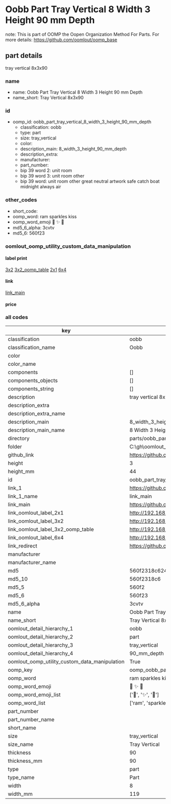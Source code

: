 # Oobb Part Tray Vertical 8 Width 3 Height 90 mm Depth  

note: This is part of OOMP the Oopen Organization Method For Parts. For more details: https://github.com/oomlout/oomp_base

##  part details
  



tray vertical 8x3x90



### name
* name: Oobb Part Tray Vertical 8 Width 3 Height 90 mm Depth
* name_short: Tray Vertical 8x3x90 
### id
* oomp_id: oobb_part_tray_vertical_8_width_3_height_90_mm_depth
  * classification: oobb
  * type: part
  * size: tray_vertical
  * color: 
  * description_main: 8_width_3_height_90_mm_depth
  * description_extra: 
  * manufacturer: 
  * part_number: 
  * bip 39 word 2: unit room
  * bip 39 word 3: unit room other
  * bip 39 word: unit room other great neutral artwork safe catch boat midnight always air

### other_codes
* short_code: 
* oomp_word: ram sparkles kiss
* oomp_word_emoji :ram: :sparkles: :kiss:
* md5_6_alpha: 3cvtv
* md5_6: 560f23






### oomlout_oomp_utility_custom_data_manipulation
#### label print
[3x2](http://192.168.1.245:1112/?label=oomp%203cvtv)
[3x2_oomp_table](http://192.168.1.108:1112/?label=oomp%203cvtv)
[2x1](http://192.168.1.242:1112/?label=oomp%203cvtv)
[6x4](http://192.168.1.55:1112/?label=oomp%203cvtv)    

#### link

[link_main](https://github.com/oomlout/oomlout_oobb_version_4_generated_parts/tree/main/navigation_oomp/oobb/part/tray_vertical/8_width_3_height_90_mm_depth/part)                              

#### price







### all codes 
| key | value |  
| --- | --- |  
| classification | oobb |  
| classification_name | Oobb |  
| color |  |  
| color_name |  |  
| components | [] |  
| components_objects | [] |  
| components_string | [] |  
| description | tray vertical 8x3x90 |  
| description_extra |  |  
| description_extra_name |  |  
| description_main | 8_width_3_height_90_mm_depth |  
| description_main_name | 8 Width 3 Height 90 mm Depth |  
| directory | parts/oobb_part_tray_vertical_8_width_3_height_90_mm_depth |  
| folder | C:\gh\oomlout_oobb_version_4_generated_parts\parts\oobb_part_tray_vertical_8_width_3_height_90_mm_depth |  
| github_link | https://github.com/oomlout/oomlout_oomp_part_src/tree/main/parts/oobb_part_tray_vertical_8_width_3_height_90_mm_depth |  
| height | 3 |  
| height_mm | 44 |  
| id | oobb_part_tray_vertical_8_width_3_height_90_mm_depth |  
| link_1 | https://github.com/oomlout/oomlout_oobb_version_4_generated_parts/tree/main/navigation_oomp/oobb/part/tray_vertical/8_width_3_height_90_mm_depth/part |  
| link_1_name | link_main |  
| link_main | https://github.com/oomlout/oomlout_oobb_version_4_generated_parts/tree/main/navigation_oomp/oobb/part/tray_vertical/8_width_3_height_90_mm_depth/part |  
| link_oomlout_label_2x1 | http://192.168.1.242:1112/?label=oomp%203cvtv |  
| link_oomlout_label_3x2 | http://192.168.1.245:1112/?label=oomp%203cvtv |  
| link_oomlout_label_3x2_oomp_table | http://192.168.1.108:1112/?label=oomp%203cvtv |  
| link_oomlout_label_6x4 | http://192.168.1.55:1112/?label=oomp%203cvtv |  
| link_redirect | https://github.com/oomlout/oomlout_oobb_version_4_generated_parts/tree/main/parts/oobb_tray_vertical_08_03_90 |  
| manufacturer |  |  
| manufacturer_name |  |  
| md5 | 560f2318c62417c034ca76633a2eff6d |  
| md5_10 | 560f2318c6 |  
| md5_5 | 560f2 |  
| md5_6 | 560f23 |  
| md5_6_alpha | 3cvtv |  
| name | Oobb Part Tray Vertical 8 Width 3 Height 90 mm Depth |  
| name_short | Tray Vertical 8x3x90  |  
| oomlout_detail_hierarchy_1 | oobb |  
| oomlout_detail_hierarchy_2 | part |  
| oomlout_detail_hierarchy_3 | tray_vertical |  
| oomlout_detail_hierarchy_4 | 90_mm_depth |  
| oomlout_oomp_utility_custom_data_manipulation | True |  
| oomp_key | oomp_oobb_part_tray_vertical_8_width_3_height_90_mm_depth |  
| oomp_word | ram sparkles kiss |  
| oomp_word_emoji | :ram: :sparkles: :kiss: |  
| oomp_word_emoji_list | [':ram:', ':sparkles:', ':kiss:'] |  
| oomp_word_list | ['ram', 'sparkles', 'kiss'] |  
| part_number |  |  
| part_number_name |  |  
| short_name |  |  
| size | tray_vertical |  
| size_name | Tray Vertical |  
| thickness | 90 |  
| thickness_mm | 90 |  
| type | part |  
| type_name | Part |  
| width | 8 |  
| width_mm | 119 |  
